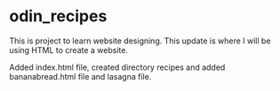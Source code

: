 # odin_recipes
This is project to learn website designing.
This update is where I will be using HTML to create a website.

Added index.html file, created directory recipes and added bananabread.html file and lasagna file.